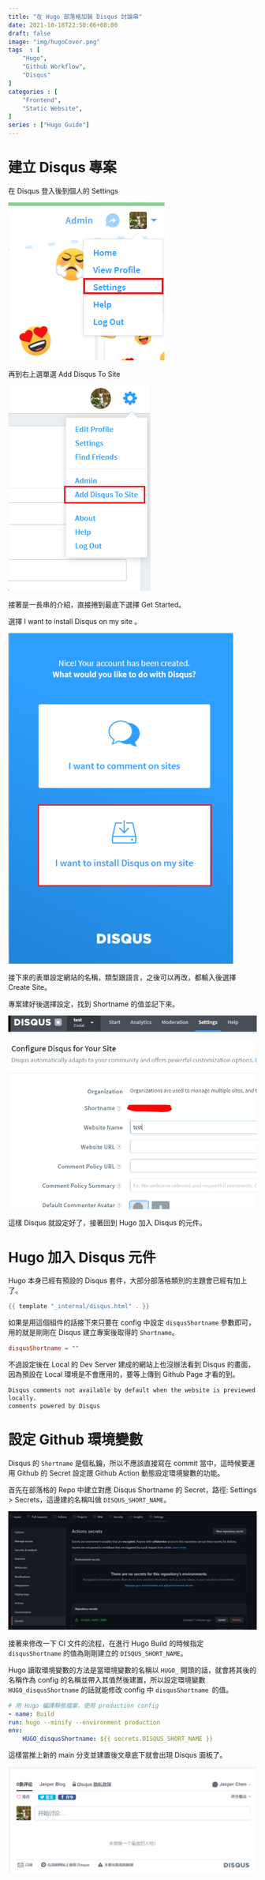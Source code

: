 ```yaml
---
title: "在 Hugo 部落格加裝 Disqus 討論串"
date: 2021-10-18T22:50:06+08:00
draft: false
image: "img/hugoCover.png"
tags  : [
    "Hugo",
    "Github Workflow", 
    "Disqus"
]
categories : [
    "Frontend",
    "Static Website",
]
series : ["Hugo Guide"]
---
```

# 建立 Disqus 專案

在 Disqus 登入後到個人的 Settings 

![](2021-10-18-23-07-03.png)

再到右上選單選 Add Disqus To Site
 
 ![](2021-10-18-23-11-26.png)

接著是一長串的介紹，直接捲到最底下選擇 Get Started。

選擇 I want to install Disqus on my site 。

 ![](2021-10-18-23-13-46.png )

接下來的表單設定網站的名稱，類型跟語言，之後可以再改，都輸入後選擇 Create Site。

專案建好後選擇設定，找到 Shortname 的值並記下來。

![](2021-10-18-23-22-42.png)

![](2021-10-18-23-23-59.png)

這樣 Disqus 就設定好了，接著回到 Hugo 加入 Disqus 的元件。

# Hugo 加入 Disqus 元件

Hugo 本身已經有預設的 Disqus 套件，大部分部落格類別的主題會已經有加上了。

```go
{{ template "_internal/disqus.html" . }}
```

如果是用這個組件的話接下來只要在 config 中設定 `disqusShortname` 參數即可，用的就是剛剛在 Disqus 建立專案後取得的 `Shortname`。

```toml
disqusShortname = ""
```

不過設定後在 Local 的 Dev Server 建成的網站上也沒辦法看到 Disqus 的畫面，因為預設在 Local 環境是不會應用的，要等上傳到 Github Page  才看的到。

```
Disqus comments not available by default when the website is previewed locally.
comments powered by Disqus
```


# 設定 Github 環境變數

Disqus 的 `Shortname` 是個私鑰，所以不應該直接寫在 commit 當中，這時候要運用 Github 的 Secret 設定跟 Github Action 動態設定環境變數的功能。

首先在部落格的 Repo 中建立對應 Disqus Shortname 的 Secret，路徑: Settings > Secrets，這邊建的名稱叫做 `DISQUS_SHORT_NAME`。

![](2021-10-18-23-42-29.png)

接著來修改一下 CI 文件的流程，在進行 Hugo Build 的時候指定 `disqusShortname` 的值為剛剛建立的 `DISQUS_SHORT_NAME`。

Hugo 讀取環境變數的方法是當環境變數的名稱以 `HUGO_` 開頭的話，就會將其後的名稱作為 config 的名稱並帶入其值然後建置，所以設定環境變數 `HUGO_disqusShortname` 的話就能修改 config 中 `disqusShortname
`的值。

```yaml
# 用 Hugo 編譯靜態檔案，使用 production config
- name: Build
run: hugo --minify --environment production
env:          
    HUGO_disqusShortname: ${{ secrets.DISQUS_SHORT_NAME }}
```

這樣當推上新的 main 分支並建置後文章底下就會出現 Disqus 面板了。

![](2021-10-18-23-50-00.png)
